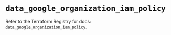 # `data_google_organization_iam_policy`

Refer to the Terraform Registry for docs: [`data_google_organization_iam_policy`](https://registry.terraform.io/providers/hashicorp/google/5.13.0/docs/data-sources/organization_iam_policy).
